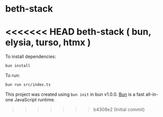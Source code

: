 # beth-stack
<<<<<<< HEAD
beth-stack ( bun, elysia, turso, htmx )
=======

To install dependencies:

```bash
bun install
```

To run:

```bash
bun run src/index.ts
```

This project was created using `bun init` in bun v1.0.0. [Bun](https://bun.sh) is a fast all-in-one JavaScript runtime.
>>>>>>> b4308e2 (Initial commit)
